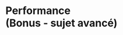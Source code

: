<!-- .slide: class="transition-white sfeir-bg-red" -->

<h1>Performance<br>
(Bonus - sujet avancé)
</h1>
